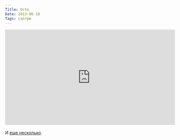 ```yaml
---
Title: Octo
Date: 2013-06-18
Tags: саптрю
---
```


<div class="text"><iframe width="560" height="315" src="http://www.youtube.com/embed/HQsx7sgshlM" frameborder="0" allowfullscreen="allowfullscreen"></iframe><br /><br />
И <a href="http://mi3ch.livejournal.com/2317819.html">еще несколько</a>.</div>